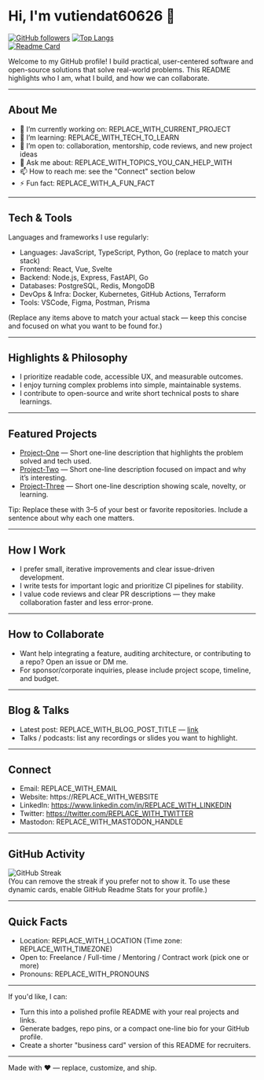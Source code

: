 # Hi, I'm vutiendat60626 👋

[![GitHub followers](https://img.shields.io/github/followers/vutiendat60626?label=Follow&style=flat-square)](https://github.com/vutiendat60626?tab=followers) [![Top Langs](https://github-readme-stats.vercel.app/api/top-langs/?username=vutiendat60626&layout=compact&theme=default)](https://github.com/vutiendat60626)  
[![Readme Card](https://github-readme-stats.vercel.app/api/pin/?username=vutiendat60626&repo=REPLACE_WITH_FEATURED_REPO&theme=default)](https://github.com/vutiendat60626/REPLACE_WITH_FEATURED_REPO)

Welcome to my GitHub profile! I build practical, user-centered software and open-source solutions that solve real-world problems. This README highlights who I am, what I build, and how we can collaborate.

---

## About Me
- 🔭 I’m currently working on: REPLACE_WITH_CURRENT_PROJECT
- 🌱 I’m learning: REPLACE_WITH_TECH_TO_LEARN
- 👯 I’m open to: collaboration, mentorship, code reviews, and new project ideas
- 💬 Ask me about: REPLACE_WITH_TOPICS_YOU_CAN_HELP_WITH
- 📫 How to reach me: see the "Connect" section below
- ⚡ Fun fact: REPLACE_WITH_A_FUN_FACT

---

## Tech & Tools
Languages and frameworks I use regularly:
- Languages: JavaScript, TypeScript, Python, Go (replace to match your stack)
- Frontend: React, Vue, Svelte
- Backend: Node.js, Express, FastAPI, Go
- Databases: PostgreSQL, Redis, MongoDB
- DevOps & Infra: Docker, Kubernetes, GitHub Actions, Terraform
- Tools: VSCode, Figma, Postman, Prisma

(Replace any items above to match your actual stack — keep this concise and focused on what you want to be found for.)

---

## Highlights & Philosophy
- I prioritize readable code, accessible UX, and measurable outcomes.
- I enjoy turning complex problems into simple, maintainable systems.
- I contribute to open-source and write short technical posts to share learnings.

---

## Featured Projects
- [Project-One](https://github.com/vutiendat60626/PROJECT-ONE) — Short one-line description that highlights the problem solved and tech used.
- [Project-Two](https://github.com/vutiendat60626/PROJECT-TWO) — Short one-line description focused on impact and why it’s interesting.
- [Project-Three](https://github.com/vutiendat60626/PROJECT-THREE) — Short one-line description showing scale, novelty, or learning.

Tip: Replace these with 3–5 of your best or favorite repositories. Include a sentence about why each one matters.

---

## How I Work
- I prefer small, iterative improvements and clear issue-driven development.
- I write tests for important logic and prioritize CI pipelines for stability.
- I value code reviews and clear PR descriptions — they make collaboration faster and less error-prone.

---

## How to Collaborate
- Want help integrating a feature, auditing architecture, or contributing to a repo? Open an issue or DM me.
- For sponsor/corporate inquiries, please include project scope, timeline, and budget.

---

## Blog & Talks
- Latest post: REPLACE_WITH_BLOG_POST_TITLE — [link](REPLACE_WITH_BLOG_URL)
- Talks / podcasts: list any recordings or slides you want to highlight.

---

## Connect
- Email: REPLACE_WITH_EMAIL
- Website: https://REPLACE_WITH_WEBSITE
- LinkedIn: https://www.linkedin.com/in/REPLACE_WITH_LINKEDIN
- Twitter: https://twitter.com/REPLACE_WITH_TWITTER
- Mastodon: REPLACE_WITH_MASTODON_HANDLE

---

## GitHub Activity
![GitHub Streak](https://github-readme-streak-stats.herokuapp.com/?user=vutiendat60626)  
(You can remove the streak if you prefer not to show it. To use these dynamic cards, enable GitHub Readme Stats for your profile.)

---

## Quick Facts
- Location: REPLACE_WITH_LOCATION (Time zone: REPLACE_WITH_TIMEZONE)
- Open to: Freelance / Full-time / Mentoring / Contract work (pick one or more)
- Pronouns: REPLACE_WITH_PRONOUNS

---

If you'd like, I can:
- Turn this into a polished profile README with your real projects and links.
- Generate badges, repo pins, or a compact one-line bio for your GitHub profile.
- Create a shorter "business card" version of this README for recruiters.

---

Made with ❤️ — replace, customize, and ship.
